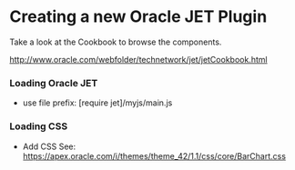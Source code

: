# Creating a new Oracle JET Plugin

Take a look at the Cookbook to browse the components.

http://www.oracle.com/webfolder/technetwork/jet/jetCookbook.html

### Loading Oracle JET
- use file prefix: [require jet]/myjs/main.js

### Loading CSS
- Add CSS See: https://apex.oracle.com/i/themes/theme_42/1.1/css/core/BarChart.css
